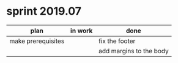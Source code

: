 # sprint 2019.07

| plan               | in work | done                    |
| ------------------ | ------- | ----------------------- |
| make prerequisites |         | fix the footer          |
|                    |         | add margins to the body |
